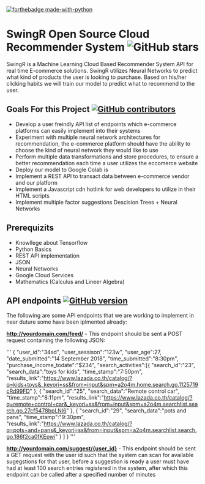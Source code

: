 [![forthebadge made-with-python](http://ForTheBadge.com/images/badges/made-with-python.svg)](https://www.python.org/)
# SwingR Open Source Cloud Recommender System ![GitHub stars](https://img.shields.io/github/stars/badges/shields.svg?style=for-the-badge&label=Stars)
SwingR is a Machine Learning Cloud Based Recommender System API for real time E-commerce solutions. SwingR utilizes Neural Networks to predict what kind of products the user is looking to purchase. Based on his/her clicking habits we will train our model to predict what to recommend to the user.

## Goals For this Project [![GitHub contributors](https://img.shields.io/github/contributors/Naereen/StrapDown.js.svg)](https://GitHub.com/Naereen/StrapDown.js/graphs/contributors/)
- Develop a user freindly API list of endpoints which e-commerce platforms can easily implement into their systems 
- Experiment with multiple neural network architectures for recommendation, the e-commerce platform should have the ability to choose the kind of neural network they would like to use
- Perform multiple data transformations and store procedures, to ensure a better recommendation each time a user utilizes the eccomerce website
- Deploy our model to Google Colab is
- Implement a REST API to transact data between e-commerce vendor and our platform
- Implement a Javascript cdn hotlink for web developers to utilize in their HTML scripts
- Implement multiple factor suggestions Descision Trees + Neural Networks 

## Prerequizits
- Knowllege about Tensorflow 
- Python Basics
- REST API implementation 
- JSON 
- Neural Networks 
- Google Cloud Services
- Mathematics (Calculus and Lineer Algebra)

## API endpoints [![GitHub version](https://badge.fury.io/gh/Naereen%2FStrapDown.js.svg)](https://github.com/Naereen/StrapDown.js)
The following are some API endpoints that we are working to implement in near duture some have been iplmented already:

**http://yourdomain.com/feed/**   - This endpoint should be sent a POST request containing the following JSON:

'''
{
    "user_id":"34sd",
    "user_sessison":"123w",
    "user_age":27,
    "date_submitted":"14 September 2018",
    "time_submitted":"8:30pm",
    "purchase_income_todate":"$234",
    "search_activities":[{
        "search_id":"23",
        "search_data":"toys for kids",
        "time_stamp":"7:50pm",
        "results_link":"https://www.lazada.co.th/catalog/?q=kids+toys&_keyori=ss&from=input&spm=a2o4m.home.search.go.1125719cRd99FD"
    },
    {
        "search_id":"25",
        "search_data":"Remote control car",
        "time_stamp":"8:11pm",
        "results_link":"https://www.lazada.co.th/catalog/?q=remote+control+car&_keyori=ss&from=input&spm=a2o4m.searchlist.search.go.27cf5478bpLNl6"
    },
    {
        "search_id":"29",
        "search_data":"pots and pans",
        "time_stamp":"9:30pm",
        "results_link":"https://www.lazada.co.th/catalog/?q=pots+and+pans&_keyori=ss&from=input&spm=a2o4m.searchlist.search.go.186f2ca0fKEpwi"
    }
]
}
'''

**http://yourdomain.com/suggest/{user_id}**   - This endpoint should be sent a GET request with the user id such that the system can scan for available sugegstions for that user, before a suggestion is ready a user must have had at least 100 search entries registered in the system, after which this endpoint can be called after a specified number of minutes


